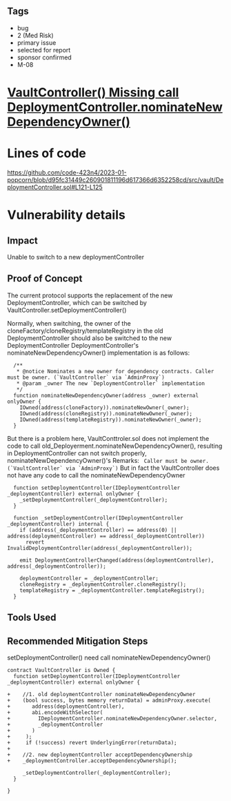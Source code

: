 ## Tags

- bug
- 2 (Med Risk)
- primary issue
- selected for report
- sponsor confirmed
- M-08

# [VaultController() Missing call DeploymentController.nominateNewDependencyOwner()](https://github.com/code-423n4/2023-01-popcorn-findings/issues/579) 

# Lines of code

https://github.com/code-423n4/2023-01-popcorn/blob/d95fc31449c260901811196d617366d6352258cd/src/vault/DeploymentController.sol#L121-L125


# Vulnerability details

## Impact
Unable to switch to a new deploymentController

## Proof of Concept

The current protocol supports the replacement of the new DeploymentController, which can be switched by VaultController.setDeploymentController()

Normally, when switching, the owner of the cloneFactory/cloneRegistry/templateRegistry in the old DeploymentController should also be switched to the new DeploymentController
DeploymentController's nominateNewDependencyOwner() implementation is as follows:
```solidity
  /**
   * @notice Nominates a new owner for dependency contracts. Caller must be owner. (`VaultController` via `AdminProxy`)
   * @param _owner The new `DeploymentController` implementation
   */
  function nominateNewDependencyOwner(address _owner) external onlyOwner {
    IOwned(address(cloneFactory)).nominateNewOwner(_owner);
    IOwned(address(cloneRegistry)).nominateNewOwner(_owner);
    IOwned(address(templateRegistry)).nominateNewOwner(_owner);
  }
```

But there is a problem here, VaultConttroler.sol does not implement the code to call old_Deployerment.nominateNewDependencyOwner(), resulting in DeploymentController can not switch properly, nominateNewDependencyOwner()'s Remarks:
``` Caller must be owner. (`VaultController` via `AdminProxy`)```
But in fact the VaultController does not have any code to call the nominateNewDependencyOwner
```solidity
  function setDeploymentController(IDeploymentController _deploymentController) external onlyOwner {
    _setDeploymentController(_deploymentController);
  }

  function _setDeploymentController(IDeploymentController _deploymentController) internal {
    if (address(_deploymentController) == address(0) || address(deploymentController) == address(_deploymentController))
      revert InvalidDeploymentController(address(_deploymentController));

    emit DeploymentControllerChanged(address(deploymentController), address(_deploymentController));

    deploymentController = _deploymentController;
    cloneRegistry = _deploymentController.cloneRegistry();
    templateRegistry = _deploymentController.templateRegistry();
  }
```


## Tools Used

## Recommended Mitigation Steps
setDeploymentController() need call nominateNewDependencyOwner()

```solidity
contract VaultController is Owned {
  function setDeploymentController(IDeploymentController _deploymentController) external onlyOwner {
    
+    //1. old deploymentController nominateNewDependencyOwner
+    (bool success, bytes memory returnData) = adminProxy.execute(
+       address(deploymentController),
+       abi.encodeWithSelector(
+         IDeploymentController.nominateNewDependencyOwner.selector,
+         _deploymentController
+       )
+     );
+     if (!success) revert UnderlyingError(returnData); 
+
+    //2. new deploymentController acceptDependencyOwnership
+    _deploymentController.acceptDependencyOwnership(); 

     _setDeploymentController(_deploymentController);        
  }

}
```